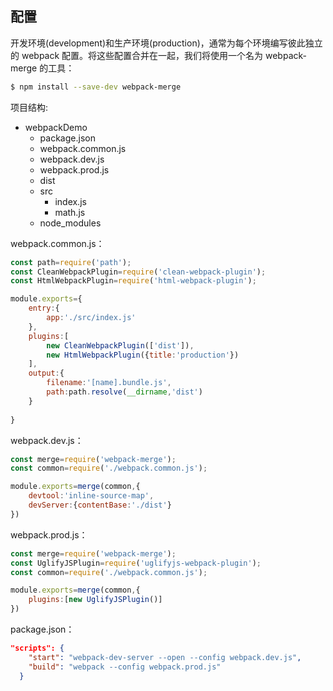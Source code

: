 ## 配置
开发环境(development)和生产环境(production)，通常为每个环境编写彼此独立的 webpack 配置。将这些配置合并在一起，我们将使用一个名为 webpack-merge 的工具：
```bash
$ npm install --save-dev webpack-merge
```
项目结构:
* webpackDemo
    * package.json
    * webpack.common.js
    * webpack.dev.js
    * webpack.prod.js
    * dist
    * src
        * index.js
        * math.js
    * node_modules

webpack.common.js：
```js
const path=require('path');
const CleanWebpackPlugin=require('clean-webpack-plugin');
const HtmlWebpackPlugin=require('html-webpack-plugin');

module.exports={
	entry:{
		app:'./src/index.js'
	},
	plugins:[
		new CleanWebpackPlugin(['dist']),
		new HtmlWebpackPlugin({title:'production'})
	],
	output:{
		filename:'[name].bundle.js',
		path:path.resolve(__dirname,'dist')
	}
	
}
```
webpack.dev.js：
```js
const merge=require('webpack-merge');
const common=require('./webpack.common.js');

module.exports=merge(common,{
	devtool:'inline-source-map',
	devServer:{contentBase:'./dist'}
})
```
webpack.prod.js：
```js
const merge=require('webpack-merge');
const UglifyJSPlugin=require('uglifyjs-webpack-plugin');
const common=require('./webpack.common.js');

module.exports=merge(common,{
	plugins:[new UglifyJSPlugin()]
})
```
package.json：
```json
"scripts": {
    "start": "webpack-dev-server --open --config webpack.dev.js",
    "build": "webpack --config webpack.prod.js"
  }
```
